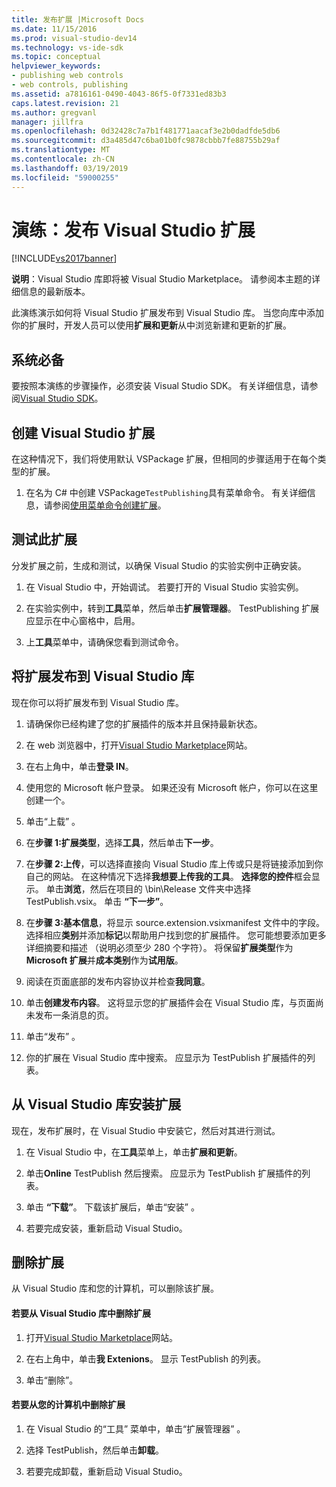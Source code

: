 ```yaml
---
title: 发布扩展 |Microsoft Docs
ms.date: 11/15/2016
ms.prod: visual-studio-dev14
ms.technology: vs-ide-sdk
ms.topic: conceptual
helpviewer_keywords:
- publishing web controls
- web controls, publishing
ms.assetid: a7816161-0490-4043-86f5-0f7331ed83b3
caps.latest.revision: 21
ms.author: gregvanl
manager: jillfra
ms.openlocfilehash: 0d32428c7a7b1f481771aacaf3e2b0dadfde5db6
ms.sourcegitcommit: d3a485d47c6ba01b0fc9878cbbb7fe88755b29af
ms.translationtype: MT
ms.contentlocale: zh-CN
ms.lasthandoff: 03/19/2019
ms.locfileid: "59000255"
---
```

# <a name="walkthrough-publishing-a-visual-studio-extension"></a>演练：发布 Visual Studio 扩展
[!INCLUDE[vs2017banner](../includes/vs2017banner.md)]

**说明**：Visual Studio 库即将被 Visual Studio Marketplace。 请参阅本主题的详细信息的最新版本。


此演练演示如何将 Visual Studio 扩展发布到 Visual Studio 库。 当您向库中添加你的扩展时，开发人员可以使用**扩展和更新**从中浏览新建和更新的扩展。

## <a name="prerequisites"></a>系统必备
 要按照本演练的步骤操作，必须安装 Visual Studio SDK。 有关详细信息，请参阅[Visual Studio SDK](../extensibility/visual-studio-sdk.md)。

## <a name="create-a-visual-studio-extension"></a>创建 Visual Studio 扩展
 在这种情况下，我们将使用默认 VSPackage 扩展，但相同的步骤适用于在每个类型的扩展。

1.  在名为 C# 中创建 VSPackage`TestPublishing`具有菜单命令。 有关详细信息，请参阅[使用菜单命令创建扩展](../extensibility/creating-an-extension-with-a-menu-command.md)。

## <a name="test-the-extension"></a>测试此扩展
 分发扩展之前，生成和测试，以确保 Visual Studio 的实验实例中正确安装。

1.  在 Visual Studio 中，开始调试。 若要打开的 Visual Studio 实验实例。

2.  在实验实例中，转到**工具**菜单，然后单击**扩展管理器**。 TestPublishing 扩展应显示在中心窗格中，启用。

3.  上**工具**菜单中，请确保您看到测试命令。

## <a name="publish-the-extension-to-the-visual-studio-gallery"></a>将扩展发布到 Visual Studio 库
 现在你可以将扩展发布到 Visual Studio 库。

1.  请确保你已经构建了您的扩展插件的版本并且保持最新状态。

2.  在 web 浏览器中，打开[Visual Studio Marketplace](https://marketplace.visualstudio.com/)网站。

3.  在右上角中，单击**登录 IN**。

4.  使用您的 Microsoft 帐户登录。 如果还没有 Microsoft 帐户，你可以在这里创建一个。

5.  单击“上载” 。

6.  在**步骤 1:扩展类型**，选择**工具**，然后单击**下一步**。

7.  在**步骤 2:上传**，可以选择直接向 Visual Studio 库上传或只是将链接添加到你自己的网站。 在这种情况下选择**我想要上传我的工具**。 **选择您的控件**框会显示。 单击**浏览**，然后在项目的 \bin\Release 文件夹中选择 TestPublish.vsix。 单击 **“下一步”**。

8.  在**步骤 3:基本信息**，将显示 source.extension.vsixmanifest 文件中的字段。 选择相应**类别**并添加**标记**以帮助用户找到您的扩展插件。 您可能想要添加更多详细摘要和描述 （说明必须至少 280 个字符）。 将保留**扩展类型**作为**Microsoft 扩展**并**成本类别**作为**试用版**。

9. 阅读在页面底部的发布内容协议并检查**我同意**。

10. 单击**创建发布内容**。 这将显示您的扩展插件会在 Visual Studio 库，与页面尚未发布一条消息的页。

11. 单击“发布” 。

12. 你的扩展在 Visual Studio 库中搜索。 应显示为 TestPublish 扩展插件的列表。

## <a name="install-the-extension-from-the-visual-studio-gallery"></a>从 Visual Studio 库安装扩展
 现在，发布扩展时，在 Visual Studio 中安装它，然后对其进行测试。

1.  在 Visual Studio 中，在**工具**菜单上，单击**扩展和更新**。

2.  单击**Online** TestPublish 然后搜索。 应显示为 TestPublish 扩展插件的列表。

3.  单击 **“下载”**。 下载该扩展后，单击“安装” 。

4.  若要完成安装，重新启动 Visual Studio。

## <a name="removing-the-extension"></a>删除扩展
 从 Visual Studio 库和您的计算机，可以删除该扩展。

#### <a name="to-remove-the-extension-from-the-visual-studio-gallery"></a>若要从 Visual Studio 库中删除扩展

1.  打开[Visual Studio Marketplace](https://marketplace.visualstudio.com/)网站。

2.  在右上角中，单击**我 Extenions**。 显示 TestPublish 的列表。

3.  单击“删除”。

#### <a name="to-remove-the-extension-from-your-computer"></a>若要从您的计算机中删除扩展

1.  在 Visual Studio 的“工具”  菜单中，单击“扩展管理器” 。

2.  选择 TestPublish，然后单击**卸载**。

3.  若要完成卸载，重新启动 Visual Studio。
